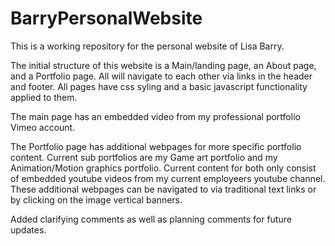# BarryPersonalWebsite
This is a working repository for the personal website of Lisa Barry.

The initial structure of this website is a Main/landing page, an About page, and a Portfolio page.  All will navigate to each other via links in the header and footer. All pages have css syling and a basic javascript functionality applied to them.

The main page has an embedded video from my professional portfolio Vimeo account.

The Portfolio page has additional webpages for more specific portfolio content. Current sub portfolios are my Game art portfolio and my Animation/Motion graphics portfolio. Current content for both only consist of embedded youtube videos from my current employeers youtube channel. These additional webpages can be navigated to via traditional text links or by clicking on the image vertical banners.

Added clarifying comments as well as planning comments for future updates.